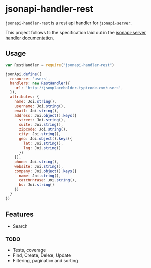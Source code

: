 # jsonapi-handler-rest

`jsonapi-handler-rest` is a rest api handler for [`jsonapi-server`](https://github.com/holidayextras/jsonapi-server).

This project follows to the specification laid out in the [jsonapi-server handler documentation](https://github.com/holidayextras/jsonapi-server/blob/master/documentation/handlers.md).

## Usage

```javascript
var RestHandler = require("jsonapi-handler-rest")

jsonApi.define({
  resource: 'users',
  handlers: new RestHandler({
    url: 'http://jsonplaceholder.typicode.com/users',
  }),
  attributes: {
    name: Joi.string(),
    username: Joi.string(),
    email: Joi.string(),
    address: Joi.object().keys({
      street: Joi.string(),
      suite: Joi.string(),
      zipcode: Joi.string(),
      city: Joi.string(),
      geo: Joi.object().keys({
        lat: Joi.string(),
        lng: Joi.string()
      })
    }),
    phone: Joi.string(),
    website: Joi.string(),
    company: Joi.object().keys({
      name: Joi.string(),
      catchPhrase: Joi.string(),
      bs: Joi.string()
    })
  }
})
```

## Features

- Search

### TODO

- Tests, coverage
- Find, Create, Delete, Update
- Filtering, pagination and sorting
